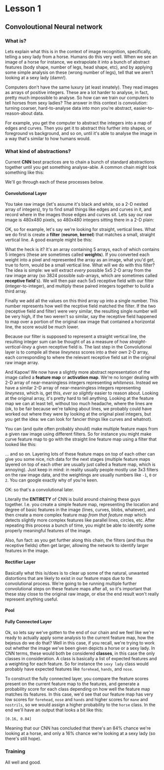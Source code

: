 # Lesson 1

## Convoloutional Neural network


### What is?

Lets explain what this is in the context of image recognition, specifically, telling a sexy lady from a horse. Humans do this very well. When we see an image of a horse for instance, we extrapolate it into a bunch of abstract features (body shape, number of legs, head shape, etc), and by applying some simple analysis on these (wrong number of legs), tell that we aren't looking at a sexy lady (damn!).

Computers don't have the same luxury (at least innately). They read images as arrays of positive integers. These are a lot harder to analyse, in fact, pretty much impossible to analyse. So how can we train our computers to tell horses from sexy ladies? The answer in this context is *convolution*: turning coarser, hard-to-analyse data into mon you're abstract, easier-to-reason-about data. 

For example, you get the computer to abstract the integers into a map of edges and curves. Then you get it to abstract this further into shapes, or foreground vs background, and so on, until it's able to analyse the image in a way that's similar to how humans would.

### What kind of abstractions?

Current **CNN** best practices are to chain a bunch of standard abstractions together until you get something analyse-able. A common chain might look something like this:

We'll go through each of these processes below.

#### Convolutional Layer

You take raw image (let's assume it's black and white, so a 2-D nested array of integers), try to find small things like edges and curves in it, and record where in the images those edges and curves sit. Lets say our raw image is 480x480 pixels, so 480x480 integers sitting there in a 2-D plain:

OK, so for example, let's say we're looking for straight, vertical lines. What we do first is create a **filter** (**neuron**, **kernel**) that matches a small, straight vertical line. A good example might be this:

What the heck is it? It's an array containing 5 arrays, each of which contains 5 integers (these are sometimes called **weights**). If you converted each weight into a pixel and represented the array as an image, what you'd get, true to form, would be a small vertical line. What will we do with this filter? The idea is simple: we will extract *every* possible 5x5 2-D array from the raw image array (so 3824 possible sub-arrays, which are sometimes called **receptive field**'s). We will then pair each 5x5 receptive field with our filter (integer-to-integer), and multiply these paired integers together to build a third array.

Finally we add all the values on this third array up into a single number. This number represents how well the recptive field matched the filter. If the two (receptive field and filter) were very similar, the resulting single number will be very high, if the two weren't so similar, say the receptive field happened to map over a portion of the original raw image that contained a horizontal line, the score would be much lower.

Because our filter is supposed to represent a straight vertical line, the resulting integer sum can be thought of as a measure of how *straight-vertical-liney* a given receptive field is. The last step in the Convolutional layer is to compile all these *lineyness* scores into a their own 2-D array, each corresponding to where the relevant receptive field sat in the original raw image array. 

And Kapow! We now have a slightly more abstract representation of the image called a **feature map** or **activation map**. We're no longer dealing with 2-D array of near-meaningless integers representing *whiteness*. Instead we have a similar 2-D array of near-meaningless integers representing *lineyness*, which is, get this, *ever so slightly* easier to reason about. Looking at the original array, it's pretty hard to tell anything. Looking at the feature map we can at least tell, without too much headache, where the lines are (ok, to be fair because we're talking about lines, we probably could have worked out where they were by looking at the original pixel integers, but you get the idea: we can look for fancier things like curves and whatnot).

You can (and quite often probably should) make multiple feature maps from a given raw image using different filters. So for instance you might make curve feature map to go with the straight line feature map using a filter that looked like this:

... and so on. Layering lots of these feature maps on top of each other can give you some nice, rich data for the next stages (multiple feature maps layered on top of each other are usually just called a feature map, which is annoying). Just keep in mind: in reality usually people mostly use 3x3 filters on the raw image data, and the weightings are usually numbers like `-1`, `0` or `2`. You can google exactly why of you're keen. 

OK: so that's a convolutional later. 

Literally the **ENTIRETY** of CNN is build around chaining these guys together. I.e. you create a simple feature map, representing the location and degree of basic features in the image (lines, curves, blobs, whatever), and then create a more complex feature map *from that feature map* which detects slightly more complex features like parallel lines, circles, etc. After repeating this process a bunch of time, you might be able to identify some properly meaningful features of the image. 

Also, fun fact: as you get further along this chain, the filters (and thus the receptive fields) often get larger, allowing the network to identify larger features in the image.

#### Rectifier Layer

Basically what this is/does is to clear up some of the natural, unwanted distortions that are likely to exist in our feature maps due to the convolutional process. We're going to be running multiple further convolutional steps on these feature maps after all, so it's important that these stay close to the original raw image, or else the end result won't really represent anything useful.

#### Pool

#### Fully Connected Layer

Ok, so lets say we've gotten to the end of our chain and we feel like we're ready to actually apply some analysis to the current feature map, how the bejesus do we do that? Well in this case, if you recall, we're trying to work out whether the image we've been given depicts a horse or a sexy lady. In CNN terms, these would both be considered **classes**, in this case the only classes in consideration. A class is basically a list of expected features and a weighting for each feature. So for instance the `sexy lady` class would probably have expected features like `forehead`, `hands`, and `nose`. 

To construct the fully connected layer, you compare the feature scores present on the current feature map to the features, and generate a probability score for each class depending on how well the feature map matches its features. In this case, we'd see that our feature map has very low scores for `forehead`, `nose` and `hands` and higher scores for `mane` and `nostrils`, so we would assign a higher probability to the `horse` class. In the end we'll have an output that looks a bit like this:

    [0.16, 0.84]

Meaning that our CNN has concluded that there's an 84% chance we're looking at a horse, and only a 16% chance we're looking at a sexy lady (so there's still hope).


### Training

All well and good.